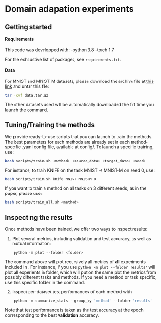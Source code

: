 # Domain adapation experiments


## Getting started

#### Requirements

This code was developped with:
    -python 3.8
    -torch 1.7

For the exhaustive list of packages, see `requirements.txt`.

#### Data

For MNIST and MNIST-M datasets, please download the archive file at [this link](https://drive.google.com/file/d/1SVcQTOkSb8vlc9vQO69UmfJdBZXXIcdz/view?usp=sharing) and untar this file:

```bash
tar -xvf data.tar.gz
```
The other datasets used will be automatically downloaded the firt time you launch the command.

## Tuning/Training the methods

We provide ready-to-use scripts that you can launch to train the methods. The best parameters for each methods are already set in each method-specific .yaml config file, available at config/. To launch a specific training, use:

```bash
bash scripts/train.sh <method> <source_data> <target_data> <seed>
```
For instance, to train KNIFE on the task MNIST -> MNIST-M on seed 0, use:
```bash
bash scripts/train.sh knife MNIST MNISTM 0
```

If you want to train a method on all tasks on 3 different seeds, as in the paper, please use:
```bash
bash scripts/train_all.sh <method>
```


## Inspecting the results

Once methods have been trained, we offer two ways to inspect results:

1) Plot several metrics, including validation and test accuracy, as well as mutual information:

```python
    python -m plot --folder <folder>
```
The command above will plot recursively all metrics of **all** experiments included in <folder>. For instance, if you use `python -m plot --folder results/` will plot all experients in folder, which will put on the same plot the metrics from possibly different tasks and methods. If you need a method or task specific, use this specific folder in the command.

2) Inspect per-dataset test performances of each method with:

```python
    python -m summarize_stats --group_by 'method' --folder 'results'
```
Note that test performance is taken as the test accuracy at the epoch corresponding to the best **validation** accuracy.